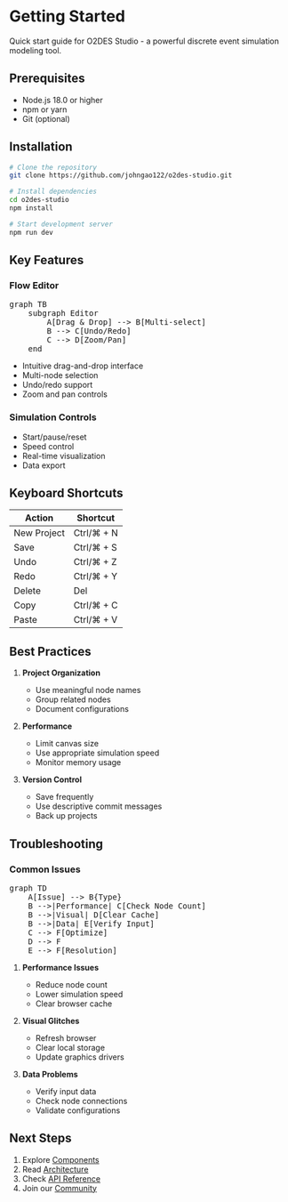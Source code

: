 # Getting Started

<div class="lead">
Quick start guide for O2DES Studio - a powerful discrete event simulation modeling tool.
</div>

## Prerequisites

-   Node.js 18.0 or higher
-   npm or yarn
-   Git (optional)

## Installation

```bash
# Clone the repository
git clone https://github.com/johngao122/o2des-studio.git

# Install dependencies
cd o2des-studio
npm install

# Start development server
npm run dev
```

## Key Features

### Flow Editor

<pre class="mermaid">
graph TB
    subgraph Editor
        A[Drag & Drop] --> B[Multi-select]
        B --> C[Undo/Redo]
        C --> D[Zoom/Pan]
    end
</pre>

-   Intuitive drag-and-drop interface
-   Multi-node selection
-   Undo/redo support
-   Zoom and pan controls

### Simulation Controls

-   Start/pause/reset
-   Speed control
-   Real-time visualization
-   Data export

## Keyboard Shortcuts

| Action      | Shortcut   |
| ----------- | ---------- |
| New Project | Ctrl/⌘ + N |
| Save        | Ctrl/⌘ + S |
| Undo        | Ctrl/⌘ + Z |
| Redo        | Ctrl/⌘ + Y |
| Delete      | Del        |
| Copy        | Ctrl/⌘ + C |
| Paste       | Ctrl/⌘ + V |

## Best Practices

1. **Project Organization**

    - Use meaningful node names
    - Group related nodes
    - Document configurations

2. **Performance**

    - Limit canvas size
    - Use appropriate simulation speed
    - Monitor memory usage

3. **Version Control**
    - Save frequently
    - Use descriptive commit messages
    - Back up projects

## Troubleshooting

### Common Issues

<pre class="mermaid">
graph TD
    A[Issue] --> B{Type}
    B -->|Performance| C[Check Node Count]
    B -->|Visual| D[Clear Cache]
    B -->|Data| E[Verify Input]
    C --> F[Optimize]
    D --> F
    E --> F[Resolution]
</pre>

1. **Performance Issues**

    - Reduce node count
    - Lower simulation speed
    - Clear browser cache

2. **Visual Glitches**

    - Refresh browser
    - Clear local storage
    - Update graphics drivers

3. **Data Problems**
    - Verify input data
    - Check node connections
    - Validate configurations

## Next Steps

1. Explore [Components](components.md)
2. Read [Architecture](architecture.md)
3. Check [API Reference](api-reference.md)
4. Join our [Community](community.md)
